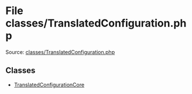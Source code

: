 File classes/TranslatedConfiguration.php
=========

Source: [classes/TranslatedConfiguration.php](https://github.com/PrestaShop/PrestaShop/blob/1.6.0.3/classes/TranslatedConfiguration.php)


Classes
-------

* [TranslatedConfigurationCore](class.TranslatedConfigurationCore.md)

